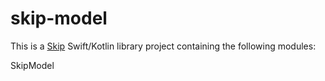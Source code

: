 # skip-model

This is a [Skip](https://skip.tools) Swift/Kotlin library project containing the following modules:

SkipModel
